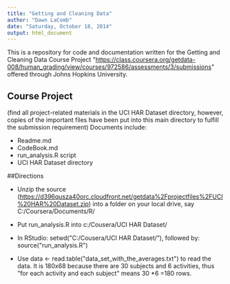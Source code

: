 ```yaml
---
title: "Getting and Cleaning Data"
author: "Dawn LaComb"
date: "Saturday, October 18, 2014"
output: html_document
---
```


This is a repository for code and documentation written for the Getting and Cleaning Data Course Project "https://class.coursera.org/getdata-008/human_grading/view/courses/972586/assessments/3/submissions" offered through Johns Hopkins University.

## Course Project
(find all project-related materials in the UCI HAR Dataset directory, however, copies of the important files have been put into this main directory to fulfill the submission requirement)
Documents include:

-  Readme.md
-	CodeBook.md
-	run_analysis.R script
-	UCI HAR Dataset directory

##Directions

* Unzip the source (https://d396qusza40orc.cloudfront.net/getdata%2Fprojectfiles%2FUCI%20HAR%20Dataset.zip) into a folder on your local drive, say C:/Coursera/Documents/R/

* Put run_analysis.R into c:/Cousera/UCI HAR Dataset/

* In RStudio: setwd("C:/Cousera/UCI HAR Dataset/”), followed by: source("run_analysis.R")

* Use data <- read.table("data_set_with_the_averages.txt") to read the data. It is 180x68 because there are 30 subjects and 6 activities, thus "for each activity and each subject" means 30 *6 =180 rows. 
